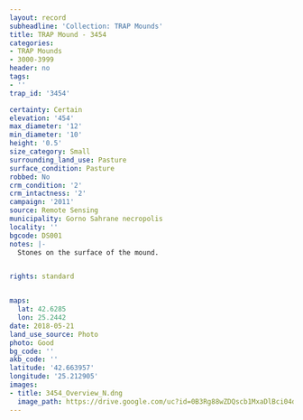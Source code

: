 ```yaml
---
layout: record
subheadline: 'Collection: TRAP Mounds'
title: TRAP Mound - 3454
categories:
- TRAP Mounds
- 3000-3999
header: no
tags:
- ''
trap_id: '3454'

certainty: Certain
elevation: '454'
max_diameter: '12'
min_diameter: '10'
height: '0.5'
size_category: Small
surrounding_land_use: Pasture
surface_condition: Pasture
robbed: No
crm_condition: '2'
crm_intactness: '2'
campaign: '2011'
source: Remote Sensing
municipality: Gorno Sahrane necropolis
locality: ''
bgcode: DS001
notes: |-
  Stones on the surface of the mound.


rights: standard


maps:
  lat: 42.6285
  lon: 25.2442
date: 2018-05-21
land_use_source: Photo
photo: Good
bg_code: ''
akb_code: ''
latitude: '42.663957'
longitude: '25.212905'
images:
- title: 3454_Overview_N.dng
  image_path: https://drive.google.com/uc?id=0B3Rg88wZDQscb1MxaDlBci04dUk
---
```

